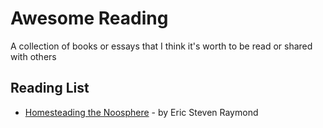 # Awesome Reading
A collection of books or essays that I think it's worth to be read or shared with others

## Reading List
* [Homesteading the Noosphere](http://catb.org/~esr/writings/homesteading/homesteading/index.html) -  by Eric Steven Raymond 
